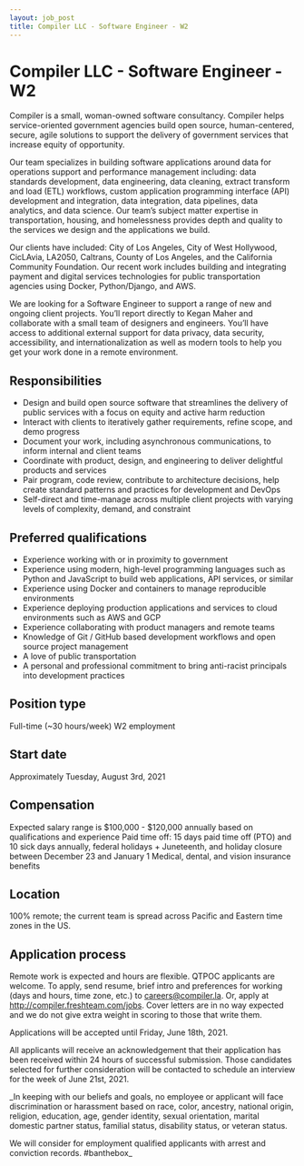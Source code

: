 ```yaml
---
layout: job_post
title: Compiler LLC - Software Engineer - W2
---
```

# Compiler LLC - Software Engineer - W2

Compiler is a small, woman-owned software consultancy. Compiler helps service-oriented government agencies build open source, human-centered, secure, agile solutions to support the delivery of government services that increase equity of opportunity.

Our team specializes in building software applications around data for operations support and performance management including: data standards development, data engineering, data cleaning, extract transform and load (ETL) workflows, custom application programming interface (API) development and integration, data integration, data pipelines, data analytics, and data science. Our team’s subject matter expertise in transportation, housing, and homelessness provides depth and quality to the services we design and the applications we build.

Our clients have included: City of Los Angeles, City of West Hollywood, CicLAvia, LA2050, Caltrans, County of Los Angeles, and the California Community Foundation. Our recent work includes building and integrating payment and digital services technologies for public transportation agencies using Docker, Python/Django, and AWS.

We are looking for a Software Engineer to support a range of new and ongoing client projects. You’ll report directly to Kegan Maher and collaborate with a small team of designers and engineers. You’ll have access to additional external support for data privacy, data security, accessibility, and internationalization as well as modern tools to help you get your work done in a remote environment.

## Responsibilities

* Design and build open source software that streamlines the delivery of public services with a focus on equity and active harm reduction
* Interact with clients to iteratively gather requirements, refine scope, and demo progress
* Document your work, including asynchronous communications, to inform internal and client teams
* Coordinate with product, design, and engineering to deliver delightful products and services
* Pair program, code review, contribute to architecture decisions, help create standard patterns and practices for development and DevOps
* Self-direct and time-manage across multiple client projects with varying levels of complexity, demand, and constraint

## Preferred qualifications

* Experience working with or in proximity to government
* Experience using modern, high-level programming languages such as Python and JavaScript to build web applications, API services, or similar
* Experience using Docker and containers to manage reproducible environments
* Experience deploying production applications and services to cloud environments such as AWS and GCP
* Experience collaborating with product managers and remote teams
* Knowledge of Git / GitHub based development workflows and open source project management
* A love of public transportation
* A personal and professional commitment to bring anti-racist principals into development practices

## Position type

Full-time (~30 hours/week) W2 employment

## Start date

Approximately Tuesday, August 3rd, 2021

## Compensation

Expected salary range is $100,000 - $120,000 annually based on qualifications and experience
Paid time off: 15 days paid time off (PTO) and 10 sick days annually, federal holidays + Juneteenth, and holiday closure between December 23 and January 1
Medical, dental, and vision insurance benefits

## Location

100% remote; the current team is spread across Pacific and Eastern time zones in the US.

## Application process

Remote work is expected and hours are flexible. QTPOC applicants are welcome. To apply, send resume, brief intro and preferences for working (days and hours, time zone, etc.) to careers@compiler.la. Or, apply at http://compiler.freshteam.com/jobs. Cover letters are in no way expected and we do not give extra weight in scoring to those that write them.

Applications will be accepted until Friday, June 18th, 2021.

All applicants will receive an acknowledgement that their application has been received within 24 hours of successful submission. Those candidates selected for further consideration will be contacted to schedule an interview for the week of June 21st, 2021.

_In keeping with our beliefs and goals, no employee or applicant will face discrimination or harassment based on race, color, ancestry, national origin, religion, education, age, gender identity, sexual orientation, marital domestic partner status, familial status, disability status, or veteran status.

We will consider for employment qualified applicants with arrest and conviction records. #banthebox_
